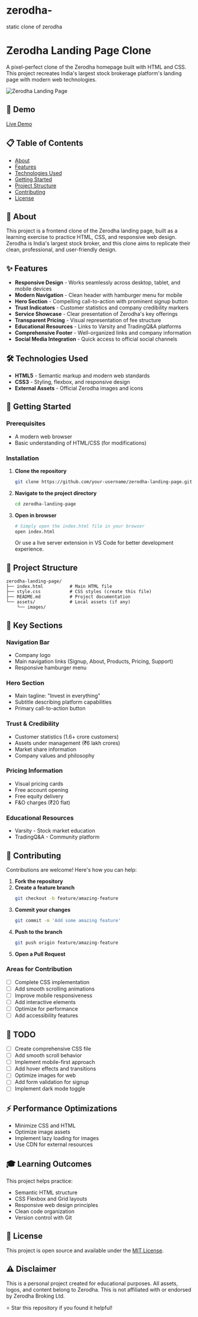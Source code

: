 # zerodha-
static clone of zerodha
# Zerodha Landing Page Clone

A pixel-perfect clone of the Zerodha homepage built with HTML and CSS. This project recreates India's largest stock brokerage platform's landing page with modern web technologies.

![Zerodha Landing Page](https://zerodha.com/static/images/landing.png)

## 🚀 Demo

[Live Demo](#) <!-- Add your GitHub Pages or deployment link here -->

## 📋 Table of Contents

- [About](#about)
- [Features](#features)
- [Technologies Used](#technologies-used)
- [Getting Started](#getting-started)
- [Project Structure](#project-structure)
- [Contributing](#contributing)
- [License](#license)

## 🎯 About

This project is a frontend clone of the Zerodha landing page, built as a learning exercise to practice HTML, CSS, and responsive web design. Zerodha is India's largest stock broker, and this clone aims to replicate their clean, professional, and user-friendly design.

## ✨ Features

- **Responsive Design** - Works seamlessly across desktop, tablet, and mobile devices
- **Modern Navigation** - Clean header with hamburger menu for mobile
- **Hero Section** - Compelling call-to-action with prominent signup button
- **Trust Indicators** - Customer statistics and company credibility markers
- **Service Showcase** - Clear presentation of Zerodha's key offerings
- **Transparent Pricing** - Visual representation of fee structure
- **Educational Resources** - Links to Varsity and TradingQ&A platforms
- **Comprehensive Footer** - Well-organized links and company information
- **Social Media Integration** - Quick access to official social channels

## 🛠️ Technologies Used

- **HTML5** - Semantic markup and modern web standards
- **CSS3** - Styling, flexbox, and responsive design
- **External Assets** - Official Zerodha images and icons

## 🚀 Getting Started

### Prerequisites

- A modern web browser
- Basic understanding of HTML/CSS (for modifications)

### Installation

1. **Clone the repository**
   ```bash
   git clone https://github.com/your-username/zerodha-landing-page.git
   ```

2. **Navigate to the project directory**
   ```bash
   cd zerodha-landing-page
   ```

3. **Open in browser**
   ```bash
   # Simply open the index.html file in your browser
   open index.html
   ```

   Or use a live server extension in VS Code for better development experience.

## 📁 Project Structure

```
zerodha-landing-page/
├── index.html          # Main HTML file
├── style.css           # CSS styles (create this file)
├── README.md           # Project documentation
└── assets/             # Local assets (if any)
    └── images/
```


## 🎨 Key Sections

### Navigation Bar
- Company logo
- Main navigation links (Signup, About, Products, Pricing, Support)
- Responsive hamburger menu

### Hero Section
- Main tagline: "Invest in everything"
- Subtitle describing platform capabilities
- Primary call-to-action button

### Trust & Credibility
- Customer statistics (1.6+ crore customers)
- Assets under management (₹6 lakh crores)
- Market share information
- Company values and philosophy

### Pricing Information
- Visual pricing cards
- Free account opening
- Free equity delivery
- F&O charges (₹20 flat)

### Educational Resources
- Varsity - Stock market education
- TradingQ&A - Community platform

## 🤝 Contributing

Contributions are welcome! Here's how you can help:

1. **Fork the repository**
2. **Create a feature branch**
   ```bash
   git checkout -b feature/amazing-feature
   ```
3. **Commit your changes**
   ```bash
   git commit -m 'Add some amazing feature'
   ```
4. **Push to the branch**
   ```bash
   git push origin feature/amazing-feature
   ```
5. **Open a Pull Request**

### Areas for Contribution

- [ ] Complete CSS implementation
- [ ] Add smooth scrolling animations
- [ ] Improve mobile responsiveness
- [ ] Add interactive elements
- [ ] Optimize for performance
- [ ] Add accessibility features

## 📝 TODO

- [ ] Create comprehensive CSS file
- [ ] Add smooth scroll behavior
- [ ] Implement mobile-first approach
- [ ] Add hover effects and transitions
- [ ] Optimize images for web
- [ ] Add form validation for signup
- [ ] Implement dark mode toggle

## ⚡ Performance Optimizations

- Minimize CSS and HTML
- Optimize image assets
- Implement lazy loading for images
- Use CDN for external resources

## 🎓 Learning Outcomes

This project helps practice:
- Semantic HTML structure
- CSS Flexbox and Grid layouts
- Responsive web design principles
- Clean code organization
- Version control with Git

## 📄 License

This project is open source and available under the [MIT License](LICENSE).

## ⚠️ Disclaimer

This is a personal project created for educational purposes. All assets, logos, and content belong to Zerodha. This is not affiliated with or endorsed by Zerodha Broking Ltd.


⭐ Star this repository if you found it helpful!
